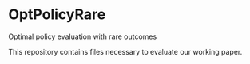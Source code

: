 # OptPolicyRare
 Optimal policy evaluation with rare outcomes 
 
 This repository contains files necessary to evaluate our working paper. 
 
 

